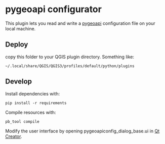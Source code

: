 # pygeoapi configurator

This plugin lets you read and write a [pygeoapi](https://pygeoapi.io/) configuration file on your local machine. 

## Deploy

copy this folder to your QGIS plugin directory. Something like:

 `~/.local/share/QGIS/QGIS3/profiles/default/python/plugins`

 ## Develop

 Install dependencies with:

 `pip install -r requirements`

 Compile resources with:

 `pb_tool compile`

Modify the user interface by opening pygeoapiconfig_dialog_base.ui in [Qt Creator](https://doc.qt.io/qtcreator/).

